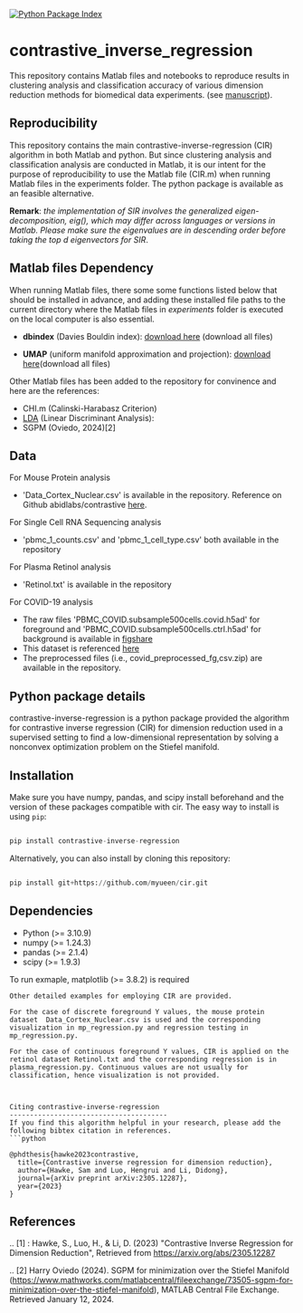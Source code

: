 [![Python Package Index](https://img.shields.io/pypi/v/contrastive-inverse-regression.svg)](https://pypi.org/project/contrastive-inverse-regression)

contrastive_inverse_regression
======

This repository contains Matlab files and notebooks to reproduce results in clustering analysis and classification accuracy of various dimension reduction methods for biomedical data experiments. (see [manuscript](
https://doi.org/10.48550/arXiv.2305.12287)). 


Reproducibility
---------------- 
This repository contains the main contrastive-inverse-regression (CIR) algorithm in both Matlab and python. But since clustering analysis and classification analysis are conducted in Matlab, it is our intent for the purpose of reproducibility to use the Matlab file (CIR.m) when running Matlab files in the experiments folder. The python package is available as an feasible alternative. 


**Remark**: *the implementation of SIR involves the generalized eigen-decomposition, eig(), which may differ across languages or versions in Matlab. Please make sure the eigenvalues are in descending order before taking the top d eigenvectors for SIR*. 

Matlab files Dependency 
-----------------------
When running Matlab files, there some some functions listed below that should be installed in advance, and adding these installed file paths to the current directory where the Matlab files in *experiments* folder is executed on the local computer is also essential. 

- **dbindex** (Davies Bouldin index): [download here](https://www.mathworks.com/matlabcentral/fileexchange/118685-auto-cvi-tool-an-automatic-cluster-validity-index-toolbox?s_tid=srchtitle) (download all files)

- **UMAP** (uniform manifold approximation and projection): [download here](https://www.mathworks.com/matlabcentral/fileexchange/71902-uniform-manifold-approximation-and-projection-umap )(download all files)



Other Matlab files has been added to the repository for convinence and here are the references: 
- CHI.m (Calinski-Harabasz Criterion)
- [LDA](https://www.mathworks.com/matlabcentral/fileexchange/53151-linear-discriminant-analysis-lda-aka-fisher-discriminant-analysis-fda?s_tid=srchtitle) (Linear Discriminant Analysis): 
- SGPM (Oviedo, 2024)[2]


Data
----
For Mouse Protein analysis
- 'Data_Cortex_Nuclear.csv' is available in the repository. Reference on Github abidlabs/contrastive [here](https://github.com/abidlabs/contrastive/blob/master/experiments/datasets/Data_Cortex_Nuclear.csv).

For Single Cell RNA Sequencing analysis
- 'pbmc_1_counts.csv' and 'pbmc_1_cell_type.csv' both available in the repository 

For Plasma Retinol analysis
- 'Retinol.txt' is available in the repository

For COVID-19 analysis 
- The raw files 'PBMC_COVID.subsample500cells.covid.h5ad' for foreground and 'PBMC_COVID.subsample500cells.ctrl.h5ad' for background is available in [figshare](https://figshare.com/articles/dataset/Precise_disease-state_identification_with_healthy_single-cell_references_-_processed_datasets_and_models/21456645)
- This dataset is referenced [here](https://github.com/MarioniLab/oor_design_reproducibility/tree/master?tab=readme-ov-file)
- The preprocessed files (i.e., covid_preprocessed_fg,csv.zip) are available in the repository. 














Python package details
-----------------------
contrastive-inverse-regression is a python package provided the algorithm for contrastive inverse regression (CIR) for dimension reduction used in a supervised setting to find a low-dimensional representation by solving a nonconvex optimization problem on the Stiefel manifold. 


Installation
------------
Make sure you have numpy, pandas, and scipy install beforehand and the version of these packages compatible with cir. The easy way to install is using ``pip``:

```python

pip install contrastive-inverse-regression

```

Alternatively, you can also install by cloning this repository: 

```python

pip install git+https://github.com/myueen/cir.git

```

Dependencies
------------
- Python (>= 3.10.9)
- numpy (>= 1.24.3)
- pandas (>= 2.1.4)
- scipy (>= 1.9.3)

To run exmaple, matplotlib (>= 3.8.2) is required



<!-- Example
--------
The dataset for the following example is included in the example/dataset folder. 
```python
import contrastive_inverse_regression
from contrastive_inverse_regression import CIR
import pandas as pd

d = 2
alpha = 0.0001

# download the dataset and set it to the absolute path in your computer 
fg = pd.read_csv('../foregroundX.csv')
bg = pd.read_csv('../backgroundX.csv')
Y = pd.read_csv('../foregroundY.csv')
Yt = pd.read_csv('../backgroundY.csv')

fg = fg.iloc[0:, 1:]
bg = bg.iloc[0:, 1:]
Y = Y.iloc[0:, 1:]
Yt = Yt.iloc[0:, 1:]

V = CIR(fg, Y, bg, Yt, alpha, d) -->

```
Other detailed examples for employing CIR are provided. 

For the case of discrete foreground Y values, the mouse protein dataset  Data_Cortex_Nuclear.csv is used and the corresponding visualization in mp_regression.py and regression testing in mp_regression.py.

For the case of continuous foreground Y values, CIR is applied on the retinol dataset Retinol.txt and the corresponding regression is in plasma_regression.py. Continuous values are not usually for classification, hence visualization is not provided. 



Citing contrastive-inverse-regression
---------------------------------------
If you find this algorithm helpful in your research, please add the following bibtex citation in references.
```python

@phdthesis{hawke2023contrastive,
  title={Contrastive inverse regression for dimension reduction},
  author={Hawke, Sam and Luo, Hengrui and Li, Didong},
  journal={arXiv preprint arXiv:2305.12287},
  year={2023}
}
```

References
------------
.. [1] : Hawke, S., Luo, H., & Li, D. (2023)
        "Contrastive Inverse Regression for Dimension Reduction",
        Retrieved from https://arxiv.org/abs/2305.12287 

.. [2] Harry Oviedo (2024).
       SGPM for minimization over the Stiefel Manifold (https://www.mathworks.com/matlabcentral/fileexchange/73505-sgpm-for-minimization-over-the-stiefel-manifold), MATLAB Central File Exchange. Retrieved January 12, 2024.










